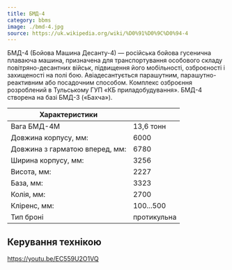 ```yaml
---
title: БМД-4
category: bbms
image: ./bmd-4.jpg
source: https://uk.wikipedia.org/wiki/%D0%91%D0%9C%D0%94-4
---
```


БМД-4 (Бойова Машина Десанту-4) — російська бойова гусенична плаваюча машина, призначена для транспортування особового складу повітряно-десантних військ, підвищення його мобільності, озброєності і захищеності на полі бою. Авіадесантується парашутним, парашутно-реактивним або посадочним способом.
Комплекс озброєння розроблений в Тульському ГУП «КБ приладобудування». БМД-4 створена на базі БМД-3 («Бахча»).

| Характеристики                 |             |
| ------------------------------ | ----------- |
| Вага БМД-4М                    | 13,6 тонн   |
| Довжина корпусу, мм:           | 6000        |
| Довжина з гарматою вперед, мм: | 6780        |
| Ширина корпусу, мм:            | 3256        |
| Висота, мм:                    | 2227        |
| База, мм:                      | 3323        |
| Колія, мм:                     | 2700        |
| Кліренс, мм:                   | 100...500   |
| Тип броні                      | протикульна |

## Керування технікою

https://youtu.be/EC559U2O1VQ
